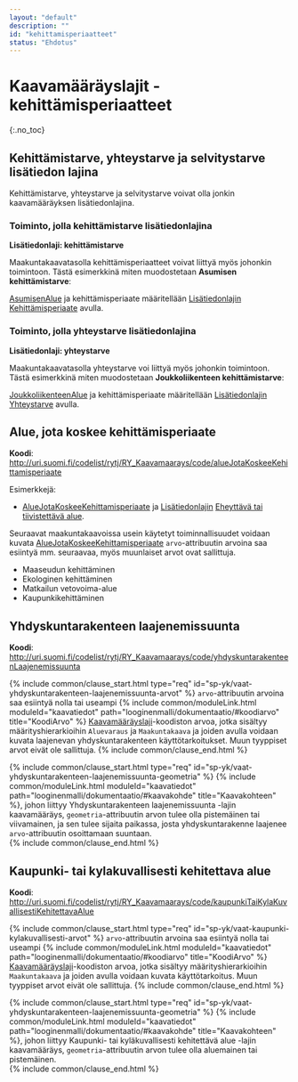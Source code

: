 ```yaml
---
layout: "default"
description: ""
id: "kehittamisperiaatteet"
status: "Ehdotus"
---
```

# Kaavamääräyslajit - kehittämisperiaatteet
{:.no_toc}


## Kehittämistarve, yhteystarve ja selvitystarve lisätiedon lajina

Kehittämistarve, yhteystarve ja selvitystarve voivat olla jonkin kaavamääräyksen lisätiedonlajina. 

### Toiminto, jolla kehittämistarve lisätiedonlajina

**Lisätiedonlaji: kehittämistarve**

Maakuntakaavatasolla kehittämisperiaatteet voivat liittyä myös johonkin toimintoon. Tästä esimerkkinä miten muodostetaan **Asumisen kehittämistarve**:

[AsumisenAlue](http://uri.suomi.fi/codelist/rytj/RY_Kaavamaarays/code/AsumisenAlue) ja kehittämisperiaate määritellään [Lisätiedonlajin](linkki?) [Kehittämisperiaate](linkki?) avulla. 

### Toiminto, jolla yhteystarve lisätiedonlajina

**Lisätiedonlaji: yhteystarve**

Maakuntakaavatasolla yhteystarve voi  liittyä myös johonkin toimintoon. Tästä esimerkkinä miten muodostetaan **Joukkoliikenteen kehittämistarve**:

[JoukkoliikenteenAlue](http://uri.suomi.fi/codelist/rytj/RY_Kaavamaarays/code/JoukkoliikenteenAlue) ja kehittämisperiaate määritellään [Lisätiedonlajin](linkki?) [Yhteystarve](linkki?) avulla. 


## Alue, jota koskee kehittämisperiaate

**Koodi**: <http://uri.suomi.fi/codelist/rytj/RY_Kaavamaarays/code/alueJotaKoskeeKehittamisperiaate>

Esimerkkejä:
- [AlueJotaKoskeeKehittamisperiaate](http://uri.suomi.fi/codelist/rytj/RY_Kaavamaarays/code/alueJotaKoskeeKehittamisperiaate) ja [Lisätiedonlajin](linkki?)  [Eheyttävä tai tiivistettävä alue](linkki?).

Seuraavat maakuntakaavoissa usein käytetyt toiminnallisuudet voidaan kuvata [AlueJotaKoskeeKehittamisperiaate](http://uri.suomi.fi/codelist/rytj/RY_Kaavamaarays/code/alueJotaKoskeeKehittamisperiaate) ```arvo```-attribuutin arvoina saa esiintyä mm. seuraavaa, myös muunlaiset arvot ovat sallittuja.
- Maaseudun kehittäminen
- Ekologinen kehittäminen
- Matkailun vetovoima-alue
- Kaupunkikehittäminen

## Yhdyskuntarakenteen laajenemissuunta
**Koodi**: <http://uri.suomi.fi/codelist/rytj/RY_Kaavamaarays/code/yhdyskuntarakenteenLaajenemissuunta>

{% include common/clause_start.html type="req" id="sp-yk/vaat-yhdyskuntarakenteen-laajenemissuunta-arvot" %}
```arvo```-attribuutin arvoina saa esiintyä nolla tai useampi {% include common/moduleLink.html moduleId="kaavatiedot" path="looginenmalli/dokumentaatio/#koodiarvo" title="KoodiArvo" %} [Kaavamääräyslaji](http://uri.suomi.fi/codelist/rytj/RY_Kaavamaarays)-koodiston arvoa, jotka sisältyy määrityshierarkioihin ```Aluevaraus``` ja ```Maakuntakaava``` ja joiden avulla voidaan kuvata laajenevan yhdyskuntarakenteen käyttötarkoitukset. Muun tyyppiset arvot eivät ole sallittuja.
{% include common/clause_end.html %}

{% include common/clause_start.html type="req" id="sp-yk/vaat-yhdyskuntarakenteen-laajenemissuunta-geometria" %}
{% include common/moduleLink.html moduleId="kaavatiedot" path="looginenmalli/dokumentaatio/#kaavakohde" title="Kaavakohteen" %}, johon liittyy Yhdyskuntarakenteen laajenemissuunta -lajin kaavamääräys, ```geometria```-attribuutin arvon tulee olla pistemäinen tai viivamainen, ja sen tulee sijaita paikassa, josta yhdyskuntarakenne laajenee ```arvo```-attribuutin osoittamaan suuntaan.  
{% include common/clause_end.html %}

## Kaupunki- tai kylakuvallisesti kehitettava alue
**Koodi**: <http://uri.suomi.fi/codelist/rytj/RY_Kaavamaarays/code/kaupunkiTaiKylaKuvallisestiKehitettavaAlue>

{% include common/clause_start.html type="req" id="sp-yk/vaat-kaupunki-kylakuvallisesti-arvot" %}
```arvo```-attribuutin arvoina saa esiintyä nolla tai useampi {% include common/moduleLink.html moduleId="kaavatiedot" path="looginenmalli/dokumentaatio/#koodiarvo" title="KoodiArvo" %} [Kaavamääräyslaji](http://uri.suomi.fi/codelist/rytj/RY_Kaavamaarays)-koodiston arvoa, jotka sisältyy määrityshierarkioihin ```Maakuntakaava``` ja joiden avulla voidaan kuvata käyttötarkoitus. Muun tyyppiset arvot eivät ole sallittuja.
{% include common/clause_end.html %}

{% include common/clause_start.html type="req" id="sp-yk/vaat-yhdyskuntarakenteen-laajenemissuunta-geometria" %}
{% include common/moduleLink.html moduleId="kaavatiedot" path="looginenmalli/dokumentaatio/#kaavakohde" title="Kaavakohteen" %}, johon liittyy Kaupunki- tai kyläkuvallisesti kehitettävä alue -lajin kaavamääräys, ```geometria```-attribuutin arvon tulee olla aluemainen tai pistemäinen.  
{% include common/clause_end.html %}
